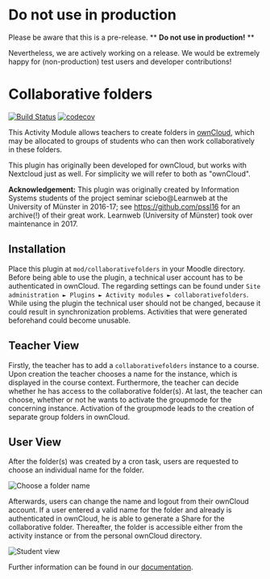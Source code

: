 # Do not use in production
Please be aware that this is a pre-release. ** **Do not use in production!** ** 

Nevertheless, we are actively working on a release. We would be extremely happy for (non-production) test users and developer contributions!

# Collaborative folders

[![Build Status](https://travis-ci.org/learnweb/moodle-mod_collaborativefolders.svg?branch=master)](https://travis-ci.org/learnweb/moodle-mod_collaborativefolders)
[![codecov](https://codecov.io/gh/learnweb/moodle-mod_collaborativefolders/branch/master/graph/badge.svg)](https://codecov.io/gh/learnweb/moodle-mod_collaborativefolders)

This Activity Module allows teachers to create folders in [ownCloud](https://owncloud.org/), 
which may be allocated to groups of students who can then work collaboratively in these folders.

This plugin has originally been developed for ownCloud, but works with Nextcloud just as well. For simplicity we will refer to both as "ownCloud".


**Acknowledgement:** This plugin was originally created by Information Systems students of the project seminar sciebo@Learnweb 
at the University of Münster in 2016-17; see https://github.com/pssl16 for an archive(!) of their great work.
Learnweb (University of Münster) took over maintenance in 2017.
  
## Installation

Place this plugin at `mod/collaborativefolders` in your Moodle directory.
Before being able to use the plugin, a technical user account has to be authenticated in ownCloud. The regarding settings can be found under 
`Site administration ► Plugins ► Activity modules ► collaborativefolders`. 
While using the plugin the technical user should not be changed, because it could result in synchronization problems.
Activities that were generated beforehand could become unusable.

## Teacher View

Firstly, the teacher has to add a `collaborativefolders` instance to a course. 
Upon creation the teacher chooses a name for the instance, which is displayed in
the course context. Furthermore, the teacher can decide whether he has access to the collaborative folder(s).
At last, the teacher can choose, whether or not he wants to activate the groupmode for the
concerning instance. Activation of the groupmode leads to the creation of separate group folders in ownCloud.

## User View

After the folder(s) was created by a cron task, users are requested to choose an individual name for the folder.

 ![Choose a folder name](https://user-images.githubusercontent.com/432117/27693591-28c99eda-5cea-11e7-9214-62d736d45273.png)
 
Afterwards, users can change the name and logout from their ownCloud account. 
If a user entered a valid name for the folder and already is authenticated in ownCloud,
he is able to generate a Share for the collaborative folder. Thereafter, the folder is accessible either from
the activity instance or from the personal ownCloud directory.
 
 ![Student view](https://user-images.githubusercontent.com/432117/27693597-2b2f0106-5cea-11e7-8f40-705980c8e055.png)

Further information can be found in our [documentation](https://pssl16.github.io).
